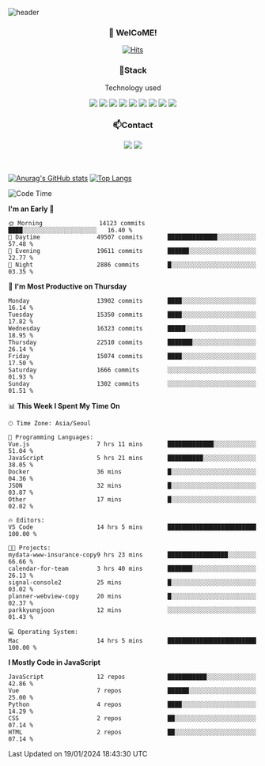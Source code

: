 ![header](https://capsule-render.vercel.app/api?type=waving&color=gradient&height=200&text=Kyungjoon&fontAlign=70&fontAlignY=40&animation=twinkling)

<h3 align="center">👋 WelCoME!</h3>

<div align=center>
  
[![Hits](https://hits.seeyoufarm.com/api/count/incr/badge.svg?url=https%3A%2F%2Fgithub.com%2Fuvula6921&count_bg=%2322BAC9&title_bg=%23827F7F&icon=iconify.svg&icon_color=%2325A27F&title=visits&edge_flat=false)](https://hits.seeyoufarm.com)
  
</div>
<h3 align="center">📌Stack</h3>
<p align="center">Technology used</p>
<div align="center"><img src="https://img.shields.io/badge/HTML5-E34F26?style=flat-square&logo=HTML5&logoColor=white"></img> <img src="https://img.shields.io/badge/CSS3-0A84FF?style=flat-square&logo=CSS3&logoColor=white"></img> <img src="https://img.shields.io/badge/JavaScript-FFCD11?style=flat-square&logo=JavaScript&logoColor=white"></img> <img src="https://img.shields.io/badge/React-00BCF6?style=flat-square&logo=React&logoColor=white"></img> <img src="https://img.shields.io/badge/jQuery-3655FF?style=flat-square&logo=jQuery&logoColor=white"></img> <img src="https://img.shields.io/badge/Ruby-E0115F?style=flat-square&logo=Ruby&logoColor=white"></img> <img src="https://img.shields.io/badge/Python-4B8BBE?style=flat-square&logo=Python&logoColor=white"></img> <img src="https://img.shields.io/badge/Vue-4FC08D?style=flat-square&logo=Vue.js&logoColor=white"></img> <img src="https://img.shields.io/badge/Nuxt-00DC82?style=flat-square&logo=Nuxt.js&logoColor=white"></img></div>

<h3 align="center">📫Contact</h3>
<div align="center"><a href="https://velog.io/@uvula6921/"><img src="https://img.shields.io/badge/Blog-20c997?style=flat-square&logo=V&logoColor=white"/></a> <a href="pkj6921@gmail.com"><img src="https://img.shields.io/badge/Gmail-EA4335?style=flat-square&logo=Gmail&logoColor=white"/></a></div>
<br>
<br>

[![Anurag's GitHub stats](https://github-readme-stats.vercel.app/api?username=uvula6921&hide=stars,issues&show_icons=true&count_private=true&theme=tokyonight)](https://github.com/anuraghazra/github-readme-stats)
[![Top Langs](https://github-readme-stats.vercel.app/api/top-langs/?username=uvula6921&hide=css,jupyter%20notebook,html&exclude_repo=uvula6921,uvula6921.github.io&layout=compact&langs_count=8)](https://github.com/anuraghazra/github-readme-stats)

<!--START_SECTION:waka-->
![Code Time](http://img.shields.io/badge/Code%20Time-2%2C028%20hrs%2012%20mins-blue)

**I'm an Early 🐤** 

```text
🌞 Morning                14123 commits       ████░░░░░░░░░░░░░░░░░░░░░   16.40 % 
🌆 Daytime                49507 commits       ██████████████░░░░░░░░░░░   57.48 % 
🌃 Evening                19611 commits       ██████░░░░░░░░░░░░░░░░░░░   22.77 % 
🌙 Night                  2886 commits        █░░░░░░░░░░░░░░░░░░░░░░░░   03.35 % 
```
📅 **I'm Most Productive on Thursday** 

```text
Monday                   13902 commits       ████░░░░░░░░░░░░░░░░░░░░░   16.14 % 
Tuesday                  15350 commits       ████░░░░░░░░░░░░░░░░░░░░░   17.82 % 
Wednesday                16323 commits       █████░░░░░░░░░░░░░░░░░░░░   18.95 % 
Thursday                 22510 commits       ███████░░░░░░░░░░░░░░░░░░   26.14 % 
Friday                   15074 commits       ████░░░░░░░░░░░░░░░░░░░░░   17.50 % 
Saturday                 1666 commits        ░░░░░░░░░░░░░░░░░░░░░░░░░   01.93 % 
Sunday                   1302 commits        ░░░░░░░░░░░░░░░░░░░░░░░░░   01.51 % 
```


📊 **This Week I Spent My Time On** 

```text
🕑︎ Time Zone: Asia/Seoul

💬 Programming Languages: 
Vue.js                   7 hrs 11 mins       █████████████░░░░░░░░░░░░   51.04 % 
JavaScript               5 hrs 21 mins       ██████████░░░░░░░░░░░░░░░   38.05 % 
Docker                   36 mins             █░░░░░░░░░░░░░░░░░░░░░░░░   04.36 % 
JSON                     32 mins             █░░░░░░░░░░░░░░░░░░░░░░░░   03.87 % 
Other                    17 mins             █░░░░░░░░░░░░░░░░░░░░░░░░   02.02 % 

🔥 Editors: 
VS Code                  14 hrs 5 mins       █████████████████████████   100.00 % 

🐱‍💻 Projects: 
mydata-www-insurance-copy9 hrs 23 mins       █████████████████░░░░░░░░   66.66 % 
calendar-for-team        3 hrs 40 mins       ███████░░░░░░░░░░░░░░░░░░   26.13 % 
signal-console2          25 mins             █░░░░░░░░░░░░░░░░░░░░░░░░   03.02 % 
planner-webview-copy     20 mins             █░░░░░░░░░░░░░░░░░░░░░░░░   02.37 % 
parkkyungjoon            12 mins             ░░░░░░░░░░░░░░░░░░░░░░░░░   01.43 % 

💻 Operating System: 
Mac                      14 hrs 5 mins       █████████████████████████   100.00 % 
```

**I Mostly Code in JavaScript** 

```text
JavaScript               12 repos            ███████████░░░░░░░░░░░░░░   42.86 % 
Vue                      7 repos             ██████░░░░░░░░░░░░░░░░░░░   25.00 % 
Python                   4 repos             ████░░░░░░░░░░░░░░░░░░░░░   14.29 % 
CSS                      2 repos             ██░░░░░░░░░░░░░░░░░░░░░░░   07.14 % 
HTML                     2 repos             ██░░░░░░░░░░░░░░░░░░░░░░░   07.14 % 
```




 Last Updated on 19/01/2024 18:43:30 UTC
<!--END_SECTION:waka-->
